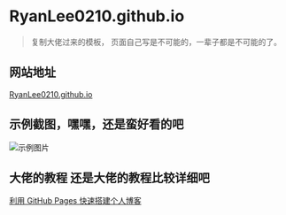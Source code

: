 # RyanLee0210.github.io

> 复制大佬过来的模板， 页面自己写是不可能的，一辈子都是不可能的了。

## 网站地址

[RyanLee0210.github.io](https://RyanLee0210.github.io/)

## 示例截图，嘿嘿，还是蛮好看的吧

![示例图片](./img/home-bg-he.png)

## 大佬的教程 还是大佬的教程比较详细吧

[利用 GitHub Pages 快速搭建个人博客](https://www.jianshu.com/p/e68fba58f75c)